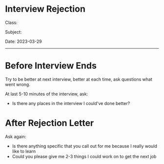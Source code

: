 # Interview Rejection

Class: 

Subject: <a href=""> </a>

Date: 2023-03-29

---

# Before Interview Ends
Try to be better at next interview, better at each time, ask questions what went wrong.

At last 5-10 minutes of the interview, ask:
- Is there any places in the interview I could've done better?


# After Rejection Letter
Ask again:
- Is there anything specific that you call out for me because I really would like to learn 
- Could you please give me 2-3 things I could work on to get the next job

